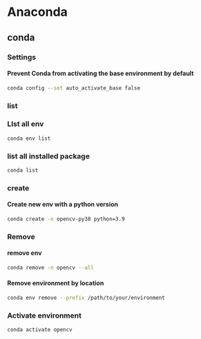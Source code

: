 # Anaconda

## conda

### Settings
#### Prevent Conda from activating the base environment by default
```sh
conda config --set auto_activate_base false
```

### list
### LIst all env
```sh
conda env list
```
### list all installed package
```sh
conda list
```

### create
#### Create new env with a python version
```sh
conda create -n opencv-py38 python=3.9
```

### Remove
#### remove env
```sh
conda remove -n opencv --all
```

#### Remove environment by location
```sh
conda env remove --prefix /path/to/your/environment
```

### Activate environment
```sh
conda activate opencv
```

